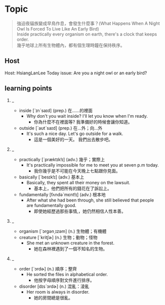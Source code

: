 # Topic

> 強迫夜貓族變成早鳥作息，會發生什麼事？(What Happens When A Night Owl Is Forced To Live Like An Early Bird) <br>
> Inside practically every organism on earth, there's a clock that keeps order. <br>
> 幾乎地球上所有生物體內，都有個生理時鐘在保持秩序。 <br>

## Host
Host: HsiangLanLee
Today issue: Are you a night owl or an early bird?

## learning points
1. _
	* inside  [ˋɪnˋsaɪd]  (prep.)  在……的裡面
		- Why don't you wait inside? I'll let you know when I'm ready.
			+ 你為什麼不在裡面等? 我準備好的時候會讓你知道。
	* outside  [ˋaʊtˋsaɪd]  (prep.)  在…外；向…外
		- It's such a nice day. Let's go outside for a walk.
			+ 這是一個美好的一天。 我們出去散步吧。
2. _
	* practically  [ˋpræktɪk!ɪ]  (adv.)  幾乎；實際上
		- It's practically impossible for me to meet you at seven p.m today.
			+ 我你幾乎是不可能在今天晚上七點跟你見面。
	* basically  [ˋbesɪk!ɪ]  (adv.)  基本上
		- Basically, they spent all their money on the lawsuit.
			+ 基本上，他們把所有的錢花在了訴訟上。
	* fundamentally  [fʌndəˋmɛnt!ɪ]  (adv.)  根本地
		- After what she had been through, she still believed that people are fundamentally good.
			+ 即使她經歷過那些事情,，她仍然相信人性本善。

3. _
	* organism  [ˋɔrgən͵ɪzəm]  (n.)  生物體；有機體
	* creature  [ˋkritʃɚ]  (n.)  生物；動物；怪物
		- She met an unknown creature in the forest.
			+ 她在森林裡遇到了一個不知名的生物。
4. _
	* order  [ˋɔrdɚ]  (n.)  順序；整齊
		- He sorted the files in alphabetical order.
			+ 他按字母順序對文件進行排序。
	* disorder  [dɪsˋɔrdɚ]  (n.)   混亂：淩亂
		- Her room is always in disorder.
			+ 她的房間總是很亂。
